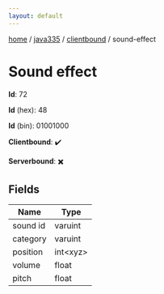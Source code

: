 ```yaml
---
layout: default
---
```


[home](/)  /  [java335](/protocol/java335)  /  [clientbound](/protocol/java335/clientbound)  /  sound-effect

# Sound effect

**Id**: 72

**Id** (hex): 48

**Id** (bin): 01001000

**Clientbound**: ✔️

**Serverbound**: ✖️

## Fields

Name | Type
---|---
sound id | varuint
category | varuint
position | int&lt;xyz&gt;
volume | float
pitch | float
